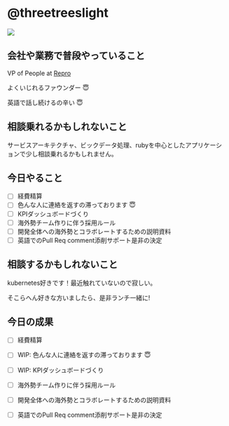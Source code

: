 # @threetreeslight

![](https://avatars3.githubusercontent.com/u/1057490?s=100&v=4)

## 会社や業務で普段やっていること

VP of People at [Repro](https://repro.io)

よくいじれるファウンダー :innocent:

英語で話し続けるの辛い :innocent:

## 相談乗れるかもしれないこと

サービスアーキテクチャ、ビックデータ処理、rubyを中心としたアプリケーションで少し相談乗れるかもしれません。

## 今日やること

- [ ] 経費精算
- [ ] 色んな人に連絡を返すの滞っております :innocent:
- [ ] KPIダッシュボードづくり
- [ ] 海外勢チーム作りに伴う採用ルール
- [ ] 開発全体への海外勢とコラボレートするための説明資料
- [ ] 英語でのPull Req comment添削サポート是非の決定

## 相談するかもしれないこと

kubernetes好きです！最近触れていないので寂しい。

そこらへん好きな方いましたら、是非ランチ一緒に!

## 今日の成果

- [ ] 経費精算
- [ ] WIP: 色んな人に連絡を返すの滞っております :innocent:
- [ ] WIP: KPIダッシュボードづくり
- [ ] 海外勢チーム作りに伴う採用ルール
- [ ] 開発全体への海外勢とコラボレートするための説明資料
- [ ] 英語でのPull Req comment添削サポート是非の決定

